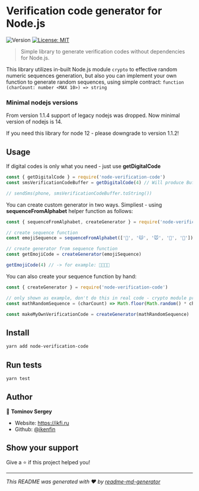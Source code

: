 # Verification code generator for Node.js

![Version](https://img.shields.io/badge/version-1.0.0-blue.svg?cacheSeconds=2592000)
[![License: MIT](https://img.shields.io/badge/License-MIT-yellow.svg)](#)

> Simple library to generate verification codes without dependencies for Node.js.

This library utilizes in-built Node.js module `crypto` to effective random numeric sequences generation, but also you can implement your own function to generate random sequences, using simple contract: `function (charCount: number <MAX 10>) => string`

### Minimal nodejs versions

From version 1.1.4 support of legacy nodejs was dropped. Now minimal version of nodejs is 14.

If you need this library for node 12 - please downgrade to version 1.1.2!

## Usage

If digital codes is only what you need - just use **getDigitalCode**

```js
const { getDigitalCode } = require('node-verification-code')
const smsVerificationCodeBuffer = getDigitalCode(4) // Will produce Buffer contains 4 random digits

// sendSms(phone, smsVerificationCodeBuffer.toString())
```

You can create custom generator in two ways. Simpliest - using **sequenceFromAlphabet** helper function as follows:

```js
const { sequenceFromAlphabet, createGenerator } = require('node-verification-code')

// create sequence function
const emojiSequence = sequenceFromAlphabet(['🐶', '🐱', '🐭', '🐹', '🐰'])

// create generator from sequence function
const getEmojiCode = createGenerator(emojiSequence)

getEmojiCode(4) // -> for example: 🐹🐭🐹🐰
```

You can also create your sequence function by hand:

```js
const { createGenerator } = require('node-verification-code')

// only shown as example, don't do this in real code - crypto module produces better results
const mathRandomSequence = (charCount) => Math.floor(Math.random() * charCount)

const makeMyOwnVerificationCode = createGenerator(mathRandomSequence)
```

## Install

```sh
yarn add node-verification-code
```

## Run tests

```sh
yarn test
```

## Author

👤 **Tominov Sergey**

* Website: https://ikfi.ru
* Github: [@ikenfin](https://github.com/ikenfin)

## Show your support

Give a ⭐️ if this project helped you!

---

_This README was generated with ❤️ by [readme-md-generator](https://github.com/kefranabg/readme-md-generator)_
